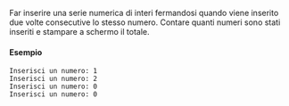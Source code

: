 Far inserire una serie numerica di interi fermandosi quando viene inserito due volte consecutive lo stesso numero. Contare quanti numeri sono stati inseriti e stampare a schermo il totale.

#### Esempio
```plaintext
Inserisci un numero: 1
Inserisci un numero: 2
Inserisci un numero: 0
Inserisci un numero: 0
```